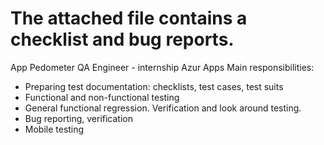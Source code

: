 # The attached file contains a checklist and bug reports.

App Pedometer
QA Engineer - internship
Azur Apps
Main responsibilities:
- Preparing test documentation: checklists, test cases, test suits
- Functional and non-functional testing
- General functional regression. Verification and look around testing.
- Bug reporting, verification
- Mobile testing

